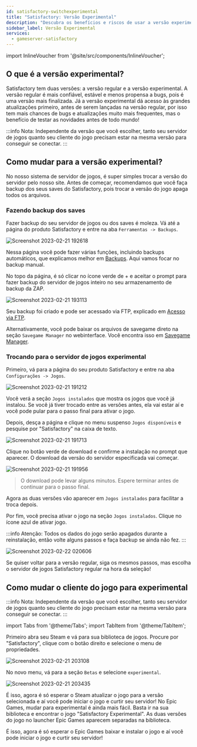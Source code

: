 ```yaml
---
id: satisfactory-switchexperimental
title: "Satisfactory: Versão Experimental"
description: "Descubra os benefícios e riscos de usar a versão experimental do Satisfactory para acessar grandes atualizações antes e turbinar sua experiência de jogo → Saiba mais agora"
sidebar_label: Versão Experimental
services:
  - gameserver-satisfactory
---
```


import InlineVoucher from '@site/src/components/InlineVoucher';

## O que é a versão experimental?
Satisfactory tem duas versões: a versão regular e a versão experimental. A versão regular é mais confiável, estável e menos propensa a bugs, pois é uma versão mais finalizada. Já a versão experimental dá acesso às grandes atualizações primeiro, antes de serem lançadas na versão regular, por isso tem mais chances de bugs e atualizações muito mais frequentes, mas o benefício de testar as novidades antes de todo mundo!

:::info
Nota: Independente da versão que você escolher, tanto seu servidor de jogos quanto seu cliente do jogo precisam estar na mesma versão para conseguir se conectar.
:::

<InlineVoucher />

## Como mudar para a versão experimental?
No nosso sistema de servidor de jogos, é super simples trocar a versão do servidor pelo nosso site. Antes de começar, recomendamos que você faça backup dos seus saves do Satisfactory, pois trocar a versão do jogo apaga todos os arquivos.

### Fazendo backup dos saves
Fazer backup do seu servidor de jogos ou dos saves é moleza. Vá até a página do produto Satisfactory e entre na aba `Ferramentas -> Backups`.

![Screenshot 2023-02-21 192618](https://screensaver01.zap-hosting.com/index.php/s/sMA9kQxoLoozsPa/preview)

Nessa página você pode fazer várias funções, incluindo backups automáticos, que explicamos melhor em [Backups](gameserver-backups.md). Aqui vamos focar no backup manual.

No topo da página, é só clicar no ícone verde de + e aceitar o prompt para fazer backup do servidor de jogos inteiro no seu armazenamento de backup da ZAP.

![Screenshot 2023-02-21 193113](https://screensaver01.zap-hosting.com/index.php/s/Gf2XRLzz46WNHHE/preview)

Seu backup foi criado e pode ser acessado via FTP, explicado em [Acesso via FTP](gameserver-ftpaccess.md).

Alternativamente, você pode baixar os arquivos de savegame direto na seção `Savegame Manager` no webinterface. Você encontra isso em [Savegame Manager](satisfactory-savegame.md).

### Trocando para o servidor de jogos experimental
Primeiro, vá para a página do seu produto Satisfactory e entre na aba `Configurações -> Jogos`.

![Screenshot 2023-02-21 191212](https://screensaver01.zap-hosting.com/index.php/s/nyksz8LjPtRGq4w/preview)

Você verá a seção `Jogos instalados` que mostra os jogos que você já instalou. Se você já tiver trocado entre as versões antes, ela vai estar aí e você pode pular para o passo final para ativar o jogo.

Depois, desça a página e clique no menu suspenso `Jogos disponíveis` e pesquise por "Satisfactory" na caixa de texto.

![Screenshot 2023-02-21 191713](https://screensaver01.zap-hosting.com/index.php/s/CPein9Qctkwp8Yd/preview)

Clique no botão verde de download e confirme a instalação no prompt que aparecer. O download da versão do servidor especificada vai começar.

![Screenshot 2023-02-21 191956](https://screensaver01.zap-hosting.com/index.php/s/C3zwiXf9THNpdDk/preview)

>O download pode levar alguns minutos. Espere terminar antes de continuar para o passo final.

Agora as duas versões vão aparecer em `Jogos instalados` para facilitar a troca depois.

Por fim, você precisa ativar o jogo na seção `Jogos instalados`. Clique no ícone azul de ativar jogo.

:::info
Atenção: Todos os dados do jogo serão apagados durante a reinstalação, então volte alguns passos e faça backup se ainda não fez.
:::

![Screenshot 2023-02-22 020606](https://screensaver01.zap-hosting.com/index.php/s/nmJ56coL946CNBG/preview)

Se quiser voltar para a versão regular, siga os mesmos passos, mas escolha o servidor de jogos Satisfactory regular na hora da seleção!

## Como mudar o cliente do jogo para experimental
:::info
Nota: Independente da versão que você escolher, tanto seu servidor de jogos quanto seu cliente do jogo precisam estar na mesma versão para conseguir se conectar.
:::

import Tabs from '@theme/Tabs';
import TabItem from '@theme/TabItem';

<Tabs>

<TabItem value="Steam" label="Steam" default>
Primeiro abra seu Steam e vá para sua biblioteca de jogos. Procure por "Satisfactory", clique com o botão direito e selecione o menu de propriedades.

![Screenshot 2023-02-21 203108](https://screensaver01.zap-hosting.com/index.php/s/3iqTTQNQdNpX976/preview)

No novo menu, vá para a seção `Betas` e selecione `experimental`.

![Screenshot 2023-02-21 203435](https://screensaver01.zap-hosting.com/index.php/s/PnMTyGWqWd78iZa/preview)

É isso, agora é só esperar o Steam atualizar o jogo para a versão selecionada e aí você pode iniciar o jogo e curtir seu servidor!
</TabItem>
<TabItem value="Epic Games" label="Epic Games">
No Epic Games, mudar para experimental é ainda mais fácil. Basta ir na sua biblioteca e encontrar o jogo "Satisfactory Experimental". As duas versões do jogo no launcher Epic Games aparecem separadas na biblioteca.

É isso, agora é só esperar o Epic Games baixar e instalar o jogo e aí você pode iniciar o jogo e curtir seu servidor!

</TabItem>
</Tabs>

<InlineVoucher />